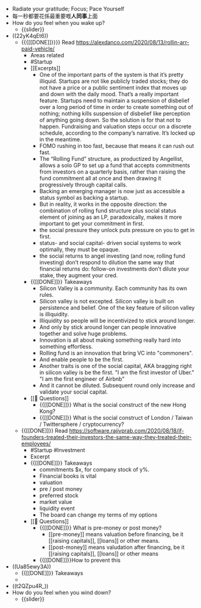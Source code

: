 - Radiate your gratitude; Focus; Pace Yourself
- 每一秒都要花係最重要嘅**人同事**上面
- How do you feel when you wake up?
    - {{slider}}
- ((22yK4qEt6))
    - {{{[[DONE]]}}}} Read https://alexdanco.com/2020/08/13/rollin-arr-paid-vehicle/
        - Areas related
        - #Startup
        - [[Excerpts]]
            - One of the important parts of the system is that it’s pretty illiquid. Startups are not like publicly traded stocks; they do not have a price or a public sentiment index that moves up and down with the daily mood. That’s a really important feature. Startups need to maintain a suspension of disbelief over a long period of time in order to create something out of nothing; nothing kills suspension of disbelief like perception of anything going down. So the solution is for that not to happen. Fundraising and valuation steps occur on a discrete schedule, according to the company’s narrative. It’s locked up in the meantime.
            - FOMO rushing in too fast, because that means it can rush out fast.
            - The “Rolling Fund” structure, as productized by Angellist, allows a solo GP to set up a fund that accepts commitments from investors on a quarterly basis, rather than raising the fund commitment all at once and then drawing it progressively through capital calls.
            - Backing an emerging manager is now just as accessible a status symbol as backing a startup.
            - But in reality, it works in the opposite direction: the combination of rolling fund structure plus social status element of joining as an LP, paradoxically, makes it more important to get your commitment in first.
            - the social pressure they unlock puts pressure on you to get in first.
            - status- and social capital- driven social systems to work optimally, they must be opaque.
            - the social returns to angel investing (and now, rolling fund investing) don’t respond to dilution the same way that financial returns do: follow-on investments don’t dilute your stake, they augment your cred.
        - {{[[DONE]]}}  Takeaways
            - Silicon Valley is a community. Each community has its own rules.
            - Silicon valley is not excepted. Silicon valley is built on persistence and belief. One of the key feature of silicon valley is illiquidity.
            - Illiquidity so people will be incentivized to stick around longer.
            - And only by stick around longer can people innovative together and solve huge problems.
            - Innovation is all about making something really hard into something effortless.
            - Rolling fund is an innovation that bring VC into "commoners".
            - And enable people to be the first.
            - Another traits is one of the social capital, AKA bragging right in silicon valley is  be the first. "I am the first investor of Uber." "I am the first engineer of Airbnb"
            - And it cannot be diluted. Subsequent round only increase and validate your social capital.
        - [[🤔 Questions]]
            - {{[[DONE]]}} What is the social construct of the new Hong Kong?
            - {{[[DONE]]}} What is the social construct of London / Taiwan / Twittersphere / cryptocurrency?
    - {{[[DONE]]}} Read https://software.rajivprab.com/2020/08/18/if-founders-treated-their-investors-the-same-way-they-treated-their-employees/ 
        - #Startup #Investment
        - Excerpt
        - {{[[DONE]]}}  Takeaways
            - commitments $x, for company stock of y%.
            - Financial books is vital
            - valuation
            - pre / post money
            - preferred stock
            - market value
            - liquidity event
            - The board can change my terms of my options
        - [[🤔 Questions]]
            - {{[[DONE]]}} What is pre-money or post money?
                - [[pre-money]] means valuation before financing, be it [[raising capitals]], [[loans]] or other means.
                - [[post-money]] means valudation after financing, be it [[raising capitals]], [[loans]] or other means
            - {{[[DONE]]}}How to prevent this  
- ((Ua85ewy3A))
    - {{[[DONE]]}}  Takeaways
    - 
- ((t2QZpu4R_))
- How do you feel when you wind down?
    - {{slider}}

